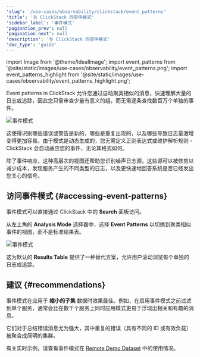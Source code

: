 ```yaml
---
'slug': '/use-cases/observability/clickstack/event_patterns'
'title': '与 ClickStack 的事件模式'
'sidebar_label': '事件模式'
'pagination_prev': null
'pagination_next': null
'description': '与 ClickStack 的事件模式'
'doc_type': 'guide'
---
```


import Image from '@theme/IdealImage';
import event_patterns from '@site/static/images/use-cases/observability/event_patterns.png';
import event_patterns_highlight from '@site/static/images/use-cases/observability/event_patterns_highlight.png';

Event patterns in ClickStack 允许您通过自动聚类相似的消息，快速理解大量的日志或追踪，因此您只需审查少量有意义的组，而无需逐条查找数百万个单独的事件。

<Image img={event_patterns} alt="事件模式" size="lg"/>

这使得识别哪些错误或警告是新的，哪些是重复出现的，以及哪些导致日志量激增变得更加容易。由于模式是动态生成的，您无需定义正则表达式或维护解析规则 - ClickStack 会自动适应您的事件，无论其格式如何。

除了事件响应，这种高层次的视图还帮助您识别噪声日志源，这些源可以被修剪以减少成本，发现服务产生的不同类型的日志，以及更快速地回答系统是否已经发出您关心的信号。

## 访问事件模式 {#accessing-event-patterns}

事件模式可以直接通过 ClickStack 中的 **Search** 面板访问。  

从左上角的 **Analysis Mode** 选择器中，选择 **Event Patterns** 以切换到聚类相似事件的视图，而不是标准结果表。  

<Image img={event_patterns_highlight} alt="事件模式" size="lg"/>

这为默认的 **Results Table** 提供了一种替代方案，允许用户滚动浏览每个单独的日志或追踪。

## 建议 {#recommendations}

事件模式在应用于 **缩小的子集** 数据时效果最佳。例如，在启用事件模式之前过滤到单个服务，通常会比在数千个服务上同时应用模式更易于浮现出相关和有趣的消息。  

它们对于总结错误消息尤为强大，其中重复的错误（具有不同的 ID 或有效负载）被聚合成简明的集群。  

有关实时示例，请查看事件模式在 [Remote Demo Dataset](/use-cases/observability/clickstack/getting-started/remote-demo-data#identify-error-patterns) 中的使用情况。
